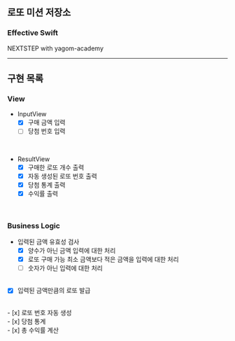 ## 로또 미션 저장소
### Effective Swift
NEXTSTEP with yagom-academy

---

## 구현 목록

### View
- InputView
    - [x] 구매 금액 입력
    - [ ] 당첨 번호 입력

<br/>

- ResultView
    - [x] 구매한 로또 개수 출력
    - [x] 자동 생성된 로또 번호 출력
    - [x] 당첨 통계 출력
    - [x] 수익률 출력

<br/>

### Business Logic
- 입력된 금액 유효성 검사
    - [x] 양수가 아닌 금액 입력에 대한 처리
    - [x] 로또 구매 가능 최소 금액보다 적은 금액을 입력에 대한 처리
    - [ ] 숫자가 아닌 입력에 대한 처리
    <br/>
- [x] 입력된 금액만큼의 로또 발급
<br/>
- [x] 로또 번호 자동 생성
<br/>
- [x] 당첨 통계
<br/>
- [x] 총 수익률 계산